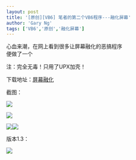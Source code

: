 ```yaml
---
layout: post
title: '[原创][VB6] 笔者的第二个VB6程序---融化屏幕'
author: 'Gary Ng'
tags: ['VB6','原创','融化屏幕']
---
```


心血来潮，在网上看到很多让屏幕融化的恶搞程序  
便做了一个  
  
注：完全无毒！只用了UPX加壳！  
  
下载地址：[屏幕融化](http://dl.dropbox.com/u/43619472/%E6%89%B9%E5%A4%84%E7%90%86/VB6/%E5%B1%8F%E5%B9%95%E8%9E%8D%E5%8C%96/%E5%B1%8F%E5%B9%95%E8%9E%8D%E5%8C%96.zip)  
  
截图：  
  


![](http://3.bp.blogspot.com/-c8ledsx36NA/TsCuS6G0EdI/AAAAAAAAAr8/NP3BUjbjDb0/s400/2011-11-14+13-55-13.jpg)

  


![](http://3.bp.blogspot.com/-2kvQGO7MZXU/TsCuTtFQytI/AAAAAAAAAsA/0w2r4g4OTt4/s400/2011-11-14+13-57-47.jpg)

  


![](http://2.bp.blogspot.com/-fXD5zUvuLIM/TsCuT0NhR_I/AAAAAAAAAsI/emx4CbaTnGo/s400/2011-11-14+13-58-14.jpg)![](http://1.bp.blogspot.com/-XbglPCQMX18/TsCuSB2vtUI/AAAAAAAAAr0/ObDd6gMlKEk/s640/2011-11-14+13-58-57.jpg)

  
  
  
  
版本1.3：  


![](http://2.bp.blogspot.com/-UxjWBCkN5_w/TsDNoZPR35I/AAAAAAAAAsc/FXJLW0Iqujw/s1600/2011-11-14+16-10-52.jpg)

  

